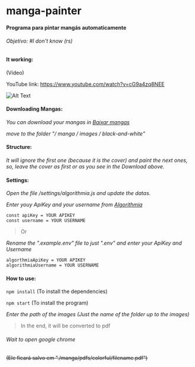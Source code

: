 # manga-painter

#### Programa para pintar mangás automaticamente
###### Objetivo: #I don't know (rs)

#### It working: 

(Vídeo)

YouTube link: https://www.youtube.com/watch?v=cG9a4zq8NEE

![Alt Text](https://github.com/Anderson-TI-Lim/manga-painter/blob/master/manga-painter%20(online-video-cutter.com).gif)

#### Downloading Mangas:

*You can download your mangas in [Baixar mangas](https://www.instintomangaka.com/baixar-mangas/)*

*move to the folder "/ manga / images / black-and-white"*

#### Structure:

_It will ignore the first one (because it is the cover) and paint the next ones, so, leave the cover as first or as you see in the Download above._

#### Settings:

*Open the file /settings/algorithmia.js and update the datas.*

*Enter youy ApiKey and your username from [Algorithmia](https://algorithmia.com/)*

```
const apiKey = YOUR APIKEY
const username = YOUR USERNAME
```

> Or


*Rename the ".example.env" file to just ".env" and enter your ApiKey and Username*

```
algorthmiaApiKey = YOUR APIKEY
algorithmiaUsername = YOUR USERNAME
```

#### How to use:

```npm install``` (To install the dependencies)

```npm start``` (To install the program)

*Enter the path of the images (Just the name of the folder up to the images)*

> In the end, it will be converted to pdf

###### Wait to open google chrome
~~(Ele ficará salvo em "./manga/pdfs/colorful/filename.pdf")~~

